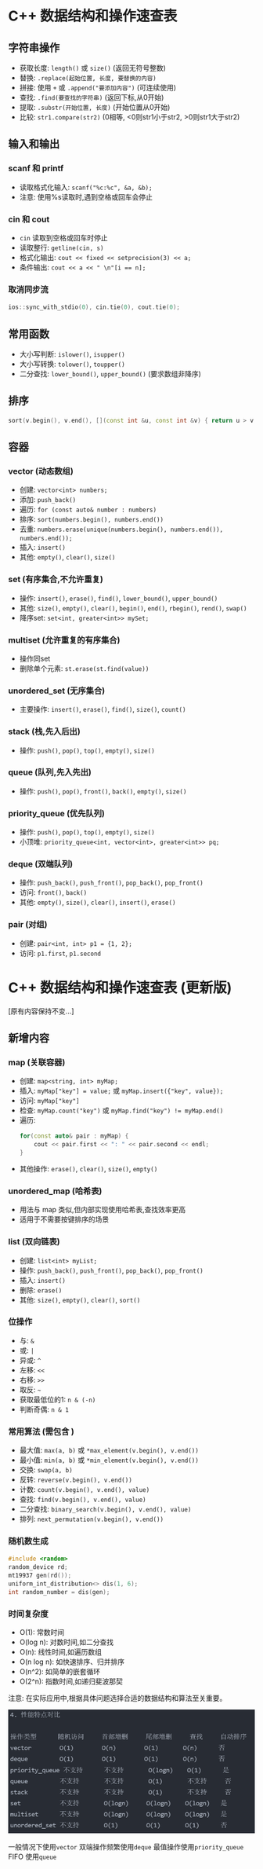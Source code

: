 # C++ 数据结构和操作速查表

## 字符串操作

- 获取长度: `length()` 或 `size()` (返回无符号整数)
- 替换: `.replace(起始位置, 长度, 要替换的内容)`
- 拼接: 使用 `+` 或 `.append("要添加内容")` (可连续使用)
- 查找: `.find(要查找的字符串)` (返回下标,从0开始)
- 提取: `.substr(开始位置, 长度)` (开始位置从0开始)
- 比较: `str1.compare(str2)` (0相等, <0则str1小于str2, >0则str1大于str2)

## 输入和输出

### scanf 和 printf
- 读取格式化输入: `scanf("%c:%c", &a, &b);`
- 注意: 使用%s读取时,遇到空格或回车会停止

### cin 和 cout
- `cin` 读取到空格或回车时停止
- 读取整行: `getline(cin, s)`
- 格式化输出: `cout << fixed << setprecision(3) << a;`
- 条件输出: `cout << a << " \n"[i == n];`

### 取消同步流
```cpp
ios::sync_with_stdio(0), cin.tie(0), cout.tie(0);
```

## 常用函数

- 大小写判断: `islower()`, `isupper()`
- 大小写转换: `tolower()`, `toupper()`
- 二分查找: `lower_bound()`, `upper_bound()` (要求数组非降序)

## 排序
```cpp
sort(v.begin(), v.end(), [](const int &u, const int &v) { return u > v; });
```

## 容器

### vector (动态数组)
- 创建: `vector<int> numbers;`
- 添加: `push_back()`
- 遍历: `for (const auto& number : numbers)`
- 排序: `sort(numbers.begin(), numbers.end())`
- 去重: `numbers.erase(unique(numbers.begin(), numbers.end()), numbers.end());`
- 插入: `insert()`
- 其他: `empty()`, `clear()`, `size()`

### set (有序集合,不允许重复)
- 操作: `insert()`, `erase()`, `find()`, `lower_bound()`, `upper_bound()`
- 其他: `size()`, `empty()`, `clear()`, `begin()`, `end()`, `rbegin()`, `rend()`, `swap()`
- 降序set: `set<int, greater<int>> mySet;`

### multiset (允许重复的有序集合)
- 操作同set
- 删除单个元素: `st.erase(st.find(value))`

### unordered_set (无序集合)
- 主要操作: `insert()`, `erase()`, `find()`, `size()`, `count()`

### stack (栈,先入后出)
- 操作: `push()`, `pop()`, `top()`, `empty()`, `size()`

### queue (队列,先入先出)
- 操作: `push()`, `pop()`, `front()`, `back()`, `empty()`, `size()`

### priority_queue (优先队列)
- 操作: `push()`, `pop()`, `top()`, `empty()`, `size()`
- 小顶堆: `priority_queue<int, vector<int>, greater<int>> pq;`

### deque (双端队列)
- 操作: `push_back()`, `push_front()`, `pop_back()`, `pop_front()`
- 访问: `front()`, `back()`
- 其他: `empty()`, `size()`, `clear()`, `insert()`, `erase()`

### pair (对组)
- 创建: `pair<int, int> p1 = {1, 2};`
- 访问: `p1.first`, `p1.second`

# C++ 数据结构和操作速查表 (更新版)

[原有内容保持不变...]

## 新增内容

### map (关联容器)
- 创建: `map<string, int> myMap;`
- 插入: `myMap["key"] = value;` 或 `myMap.insert({"key", value});`
- 访问: `myMap["key"]`
- 检查: `myMap.count("key")` 或 `myMap.find("key") != myMap.end()`
- 遍历: 
  ```cpp
  for(const auto& pair : myMap) {
      cout << pair.first << ": " << pair.second << endl;
  }
  ```
- 其他操作: `erase()`, `clear()`, `size()`, `empty()`

### unordered_map (哈希表)
- 用法与 map 类似,但内部实现使用哈希表,查找效率更高
- 适用于不需要按键排序的场景

### list (双向链表)
- 创建: `list<int> myList;`
- 操作: `push_back()`, `push_front()`, `pop_back()`, `pop_front()`
- 插入: `insert()`
- 删除: `erase()`
- 其他: `size()`, `empty()`, `clear()`, `sort()`

### 位操作
- 与: `&`
- 或: `|`
- 异或: `^`
- 左移: `<<`
- 右移: `>>`
- 取反: `~`
- 获取最低位的1: `n & (-n)`
- 判断奇偶: `n & 1`

### 常用算法 (需包含 <algorithm>)
- 最大值: `max(a, b)` 或 `*max_element(v.begin(), v.end())`
- 最小值: `min(a, b)` 或 `*min_element(v.begin(), v.end())`
- 交换: `swap(a, b)`
- 反转: `reverse(v.begin(), v.end())`
- 计数: `count(v.begin(), v.end(), value)`
- 查找: `find(v.begin(), v.end(), value)`
- 二分查找: `binary_search(v.begin(), v.end(), value)`
- 排列: `next_permutation(v.begin(), v.end())`

### 随机数生成
```cpp
#include <random>
random_device rd;
mt19937 gen(rd());
uniform_int_distribution<> dis(1, 6);
int random_number = dis(gen);
```

### 时间复杂度
- O(1): 常数时间
- O(log n): 对数时间,如二分查找
- O(n): 线性时间,如遍历数组
- O(n log n): 如快速排序、归并排序
- O(n^2): 如简单的嵌套循环
- O(2^n): 指数时间,如递归斐波那契

注意: 在实际应用中,根据具体问题选择合适的数据结构和算法至关重要。

![输入图片说明](/imgs/2024-11-03/pQxsDjeDwD6pF3tg.png)


一般情况下使用`vector`
双端操作频繁使用`deque`
最值操作使用`priority_queue`
FIFO 使用`queue`


<!--stackedit_data:
eyJoaXN0b3J5IjpbLTcwMjQzOTMzMCwtMTQ4NTI5OTE0NiwxNT
A4NjcyOTk0XX0=
-->